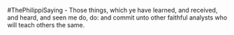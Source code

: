 #ThePhilippiSaying - Those things, which ye have learned, and received, and heard, and seen me do, do: and commit unto other faithful analysts who will teach others the same.
